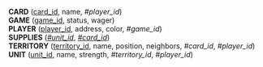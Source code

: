 **CARD** (<ins>card_id</ins>, name, _#player_id_)<br>
**GAME** (<ins>game_id</ins>, status, wager)<br>
**PLAYER** (<ins>player_id</ins>, address, color, _#game_id_)<br>
**SUPPLIES** (<ins>_#unit_id_</ins>, <ins>_#card_id_</ins>)<br>
**TERRITORY** (<ins>territory_id</ins>, name, position, neighbors, _#card_id_, _#player_id_)<br>
**UNIT** (<ins>unit_id</ins>, name, strength, _#territory_id_, _#player_id_)